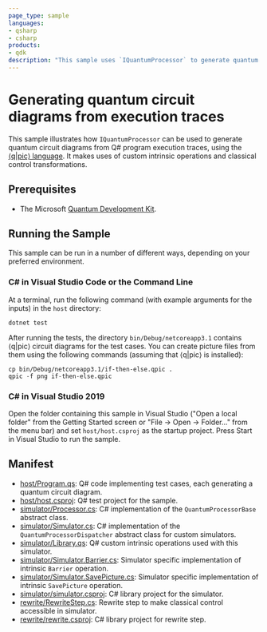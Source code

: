 ```yaml
---
page_type: sample
languages:
- qsharp
- csharp
products:
- qdk
description: "This sample uses `IQuantumProcessor` to generate quantum circuit diagrams from execution traces."
---
```


# Generating quantum circuit diagrams from execution traces

This sample illustrates how `IQuantumProcessor` can be used to generate quantum
circuit diagrams from Q# program execution traces, using the [⟨q|pic⟩
language](https://github.com/qpic/qpic).  It makes uses of custom intrinsic
operations and classical control transformations.

## Prerequisites

- The Microsoft [Quantum Development Kit](https://docs.microsoft.com/quantum/install-guide/).

## Running the Sample

This sample can be run in a number of different ways, depending on your
preferred environment.

### C# in Visual Studio Code or the Command Line

At a terminal, run the following command (with example arguments for the inputs) in the `host` directory:

```dotnetcli
dotnet test
```

After running the tests, the directory `bin/Debug/netcoreapp3.1` contains ⟨q|pic⟩
circuit diagrams for the test cases.  You can create picture files from them
using the following commands (assuming that ⟨q|pic⟩ is installed):

```shell
cp bin/Debug/netcoreapp3.1/if-then-else.qpic .
qpic -f png if-then-else.qpic
```

### C# in Visual Studio 2019

Open the folder containing this sample in Visual Studio ("Open a local folder"
from the Getting Started screen or "File → Open → Folder..." from the menu bar)
and set `host/host.csproj` as the startup project. Press Start in
Visual Studio to run the sample.

## Manifest

- [host/Program.qs](host/Program.qs): Q# code implementing test cases, each generating a quantum circuit diagram.
- [host/host.csproj](host/host.csproj): Q# test project for the sample.
- [simulator/Processor.cs](simulator/Processor.cs): C# implementation of the `QuantumProcessorBase` abstract class.
- [simulator/Simulator.cs](simulator/Simulator.cs): C# implementation of the `QuantumProcessorDispatcher` abstract class for custom simulators.
- [simulator/Library.qs](simulator/Library.qs): Q# custom intrinsic operations used with this simulator.
- [simulator/Simulator.Barrier.cs](simulator/Simulator.Barrier.cs): Simulator specific implementation of intrinsic `Barrier` operation.
- [simulator/Simulator.SavePicture.cs](simulator/Simulator.SavePicture.cs): Simulator specific implementation of intrinsic `SavePicture` operation.
- [simulator/simulator.csproj](simulator/simulator.csproj): C# library project for the simulator.
- [rewrite/RewriteStep.cs](rewrite/RewriteStep.cs): Rewrite step to make classical control accessible in simulator.
- [rewrite/rewrite.csproj](rewrite/RewriteStep.cs): C# library project for rewrite step.
